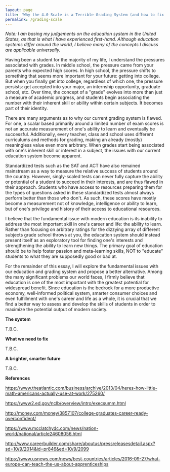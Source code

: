 ```yaml
---
layout: page
title: 'Why the 4.0 Scale is a Terrible Grading System (and how to fix it)'
permalink: /grading-scale
---
```


*Note: I am basing my judgements on the education system in the United States, as that is what I have experienced first-hand. Although education systems differ around the world, I believe many of the concepts I discuss are applicable universally.*

Having been a student for the majority of my life, I understand the pressures associated with grades. In middle school, the pressure came from your parents who expected high scores. In high school, the pressure shifts to something that seems more important for your future: getting into college. But when you finally get into college, regardless of which one, the pressure persists: get accepted into your major, an internship opportunity, graduate school, etc. Over time, the concept of a "grade" evolves into more than just a measure of academic progress, and students begin associating the number with their inherent skill or ability within certain subjects. It becomes part of their identity.

There are many arguments as to why our current grading system is flawed. For one, a scalar based primarily around a limited number of exam scores is not an accurate measurement of one's ability to learn and eventually be successful. Additionally, every teacher, class and school uses different curriculums and methods for grading, making an already (mostly) meaningless value even more arbitrary. When grades start being associated with one's inherent skill or interest in a subject, the issues with our current education system become apparent.

Standardized tests such as the SAT and ACT have also remained mainstream as a way to measure the relative success of students around the country. However, singly-scaled tests can never fully capture the ability or potential of a student to succeed in their interests, and are thus flawed in their approach. Students who have access to resources preparing them for the types of questions asked in these standardized tests almost always perform better than those who don't. As such, these scores have mostly become a measurement not of knowledge, intelligence or ability to learn, but of one's privilege and history of their access to educational resources.

I believe that the fundamental issue with modern education is its inability to address the most important skill in one's career and life: the ability to learn. Rather than focusing on arbitrary ratings for the dizzying array of different subjects grade school throws at you, the education system should instead present itself as an exploratory tool for finding one's interests and strengthening the ability to learn new things. The primary goal of education should be to help foster passion and meta-learning skills, NOT to "educate" students to what they are supposedly good or bad at.

For the remainder of this essay, I will explore the fundamental issues with our education and grading system and propose a better alternative. Among the many significant problems our world faces, I firmly believe that education is one of the most important with the greatest potential for widespread benefit. Since education is the bedrock for a more productive economy, well-informed political system, smarter consumer choices and even fulfillment with one's career and life as a whole, it is crucial that we find a better way to assess and develop the skills of students in order to maximize the potential output of modern society.

**The system**

T.B.C.


**What we need to fix**

T.B.C.

**A brighter, smarter future**

T.B.C.

**References**

https://www.theatlantic.com/business/archive/2013/04/heres-how-little-math-americans-actually-use-at-work/275260/

https://www2.ed.gov/nclb/overview/intro/execsumm.html

http://money.com/money/3857107/college-graduates-career-ready-overconfident/

https://www.mcclatchydc.com/news/nation-world/national/article24608056.html

http://www.careerbuilder.com/share/aboutus/pressreleasesdetail.aspx?sd=10/9/2014&id=pr846&ed=10/9/2099

https://www.usnews.com/news/best-countries/articles/2016-09-27/what-europe-can-teach-the-us-about-apprenticeships

